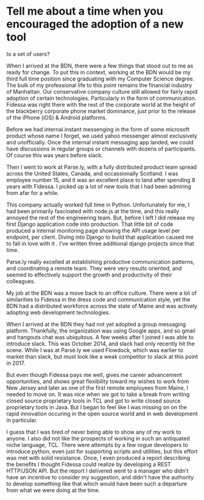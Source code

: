 # Tell me about a time when you encouraged the adoption of a new tool
to a set of users?

When I arrived at the BDN, there were a few things that stood out to me
as ready for change. To put this in context, working at the BDN would be
my third full time position since graduating with my Computer Science
degree. The bulk of my professional life to this point remains the
financial industry of Manhattan. Our conservative company culture still
allowed for fairly rapid adoption of certain technologies. Particularly
in the form of communication. Fidessa was right there with the rest of
the corporate world at the height of the blackberry corporate phone
market dominance, just prior to the release of the iPhone (iOS) &
Android platforms.

Before we had internal instant messenging in the form of some microsoft product whose name I forget, we used yahoo
messenger almost exclusively and unofficially. Once the internal instant messaging app landed, we could have
discussions in regular groups or channels with dozens of participants. Of course this was years before slack.

Then I went to work at Parse.ly, with a fully distributed product team spread across the United States, Canada, and
occassionally Scotland. I was employee number 15, and it was an excellent place to land after spending 8 years with
Fidessa. I picked up a lot of new tools that I had been admiring from afar for a while.

This company actually worked full time in Python. Unfortunately for me, I had been primarily fascinated with node.js
at the time, and this really annoyed the rest of the engineering team. But, before I left I did release my first
Django application code into production. That little bit of code produced a internal monitoring page showing the API
usage level per endpoint, per client.  Diving into Django to build that application caused me to fall in love with it
. I've written three additional django projects since that time.

Parse.ly really excelled at establishing productive communication patterns, and coordinating a remote team. They were
 very results oriented, and seemed to effectively support the growth and productivity of their colleagues.

My job at the BDN was a move back to an office culture. There were a lot of similarities to Fidessa in the dress code
 and communication style, yet the BDN had a distributed workforce across the state of Maine and was actively adopting
  web development technologies.

When I arrived at the BDN they had not yet adopted a group messaging platform. Thankfully, the organization was using
Google apps, and so gmail and hangouts chat was ubiquitous. A few weeks after I joined I was able to introduce slack.
 This was October 2014, and slack had only recently hit the scene. While I was at Parse.ly we used Flowdock, which
 was earlier to market than slack, but must look like a weak competitor to slack at this point in 2017.


But even though Fidessa pays me well, gives me career advancement opportunities, and shows great flexibility toward
my wishes to work from New Jersey and later as one of the first remote employees from Maine, I needed to move on. It
was nice when we got to take a break from writing closed source proprietary tools in TCL and got to write closed
source proprietary tools in Java. But I began to feel like I was missing on on the rapid innovation occuring in the
open source world and in web development in particular.

I guess that I was tired of never being able to show any of my work to anyone. I also did not like the prospects of
working in such an antiquated niche language, TCL. There were attempts by a few rogue developers to introduce python,
 even just for supporting scripts and utilities, but this effort was met with solid resistance. Once, I even produced
  a report describing the benefits I thought Fidessa could realize by developing a REST HTTP/JSON API. But the report
   I delivered went to a manager who didn't have an incentive to consider my suggestion, and didn't have the
    authority to develop something like that which would have been such a departure from what we were doing at the time.


